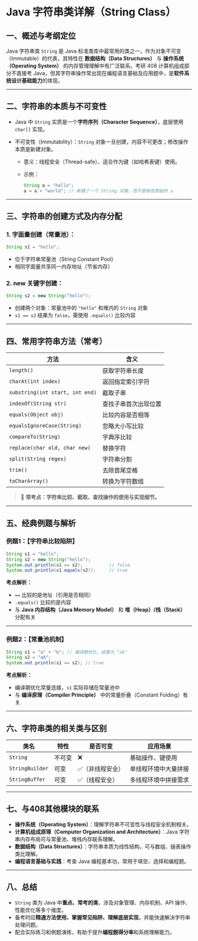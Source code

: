 # Java 字符串类详解（String Class）

## 一、概述与考纲定位

Java 字符串类 `String` 是 Java 标准类库中最常用的类之一，作为对象不可变（Immutable）的代表，其特性在 **数据结构（Data Structures）** 与 **操作系统（Operating System）** 的内存管理理解中有广泛联系。考研 408 计算机组成部分不直接考 Java，但其字符串操作常出现在编程语言基础及应用题中，是**软件系统设计基础能力**的体现。

------

## 二、字符串的本质与不可变性

-   Java 中 `String` 实质是一个**字符序列（Character Sequence）**，底层使用 `char[]` 实现。

-   不可变性（Immutability）：`String` 对象一旦创建，内容不可更改；修改操作本质是新建对象。

    -   意义：线程安全（Thread-safe）、适合作为键（如哈希表键）使用。

    -   示例：

        ```java
        String a = "hello";
        a = a + "world"; // 新建了一个 String 对象，而不是修改原始的 a
        ```

------

## 三、字符串的创建方式及内存分配

### 1. 字面量创建（常量池）：

```java
String s1 = "hello";
```

-   位于字符串常量池（String Constant Pool）
-   相同字面量共享同一内存地址（节省内存）

### 2. new 关键字创建：

```java
String s2 = new String("hello");
```

-   创建两个对象：常量池中的 `"hello"` 和堆内的 `String` 对象
-   `s1 == s2` 结果为 `false`，需使用 `.equals()` 比较内容

------

## 四、常用字符串方法（常考）

| 方法                            | 含义                 |
| ------------------------------- | -------------------- |
| `length()`                      | 获取字符串长度       |
| `charAt(int index)`             | 返回指定索引字符     |
| `substring(int start, int end)` | 截取子串             |
| `indexOf(String str)`           | 查找子串首次出现位置 |
| `equals(Object obj)`            | 比较内容是否相等     |
| `equalsIgnoreCase(String)`      | 忽略大小写比较       |
| `compareTo(String)`             | 字典序比较           |
| `replace(char old, char new)`   | 替换字符             |
| `split(String regex)`           | 字符串分割           |
| `trim()`                        | 去除首尾空格         |
| `toCharArray()`                 | 转换为字符数组       |

>   📌 **常考点：字符串比较、截取、查找操作的使用与实现细节。**

------

## 五、经典例题与解析

### 例题1：【字符串比较陷阱】

```java
String s1 = "hello";
String s2 = new String("hello");
System.out.println(s1 == s2);          // false
System.out.println(s1.equals(s2));     // true
```

**考点解析：**

-   `==` 比较的是地址（引用是否相同）
-   `.equals()` 比较的是内容
-   与 **Java 内存结构（Java Memory Model）** 和 **堆（Heap）/栈（Stack）** 分配有关

------

### 例题2：【常量池机制】

```java
String s1 = "a" + "b"; // 编译期优化，结果为 "ab"
String s2 = "ab";
System.out.println(s1 == s2); // true
```

**考点解析：**

-   编译期优化常量连接，`s1` 实际存储在常量池中
-   与 **编译原理（Compiler Principle）** 中的常量折叠（Constant Folding）有关

------

## 六、字符串类的相关类与区别

| 类名            | 特性   | 是否可变        | 应用场景             |
| --------------- | ------ | --------------- | -------------------- |
| `String`        | 不可变 | ❌               | 基础操作、键使用     |
| `StringBuilder` | 可变   | ✅（非线程安全） | 单线程环境中大量拼接 |
| `StringBuffer`  | 可变   | ✅（线程安全）   | 多线程环境中拼接需求 |

------

## 七、与408其他模块的联系

-   **操作系统（Operating System）**：理解字符串不可变性与线程安全机制相关。
-   **计算机组成原理（Computer Organization and Architecture）**：Java 字符串内存布局可与常量池、堆栈内存联系理解。
-   **数据结构（Data Structures）**：字符串本质为线性结构，可与数组、链表操作类比理解。
-   **编程语言基础与实践**：考查 Java 编程基本功，常用于填空、选择和编程题。

------

## 八、总结

-   `String` 类为 Java 中**重点、常考的类**，涉及对象管理、内存机制、API 操作、性能优化等多个维度。
-   备考时应**精通方法使用、掌握常见陷阱、理解底层实现**，并能快速解决字符串处理问题。
-   配合实际练习和例题演练，有助于提升**编程题得分率**和系统理解能力。

